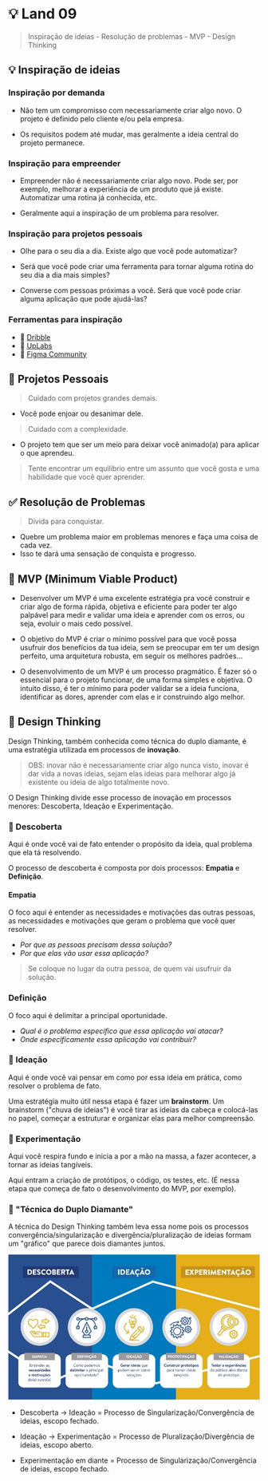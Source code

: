 # 💡 Land 09

> Inspiração de ideias - Resolução de problemas - MVP - Design Thinking

## 💡 Inspiração de ideias

### Inspiração por demanda

- Não tem um compromisso com necessariamente criar algo novo. O projeto é definido pelo cliente e/ou pela empresa.

- Os requisitos podem até mudar, mas geralmente a ideia central do projeto permanece.

### Inspiração para empreender

- Empreender não é necessariamente criar algo novo. Pode ser, por exemplo, melhorar a experiência de um produto que já existe. Automatizar uma rotina já conhecida, etc.

- Geralmente aqui a inspiração de um problema para resolver.

### Inspiração para projetos pessoais

- Olhe para o seu dia a dia. Existe algo que você pode automatizar?

- Será que você pode criar uma ferramenta para tornar alguma rotina do seu dia a dia mais simples?

- Converse com pessoas próximas a você. Será que você pode criar alguma aplicação que pode ajudá-las?

### Ferramentas para inspiração

- 📌 [Dribble](https://dribbble.com/)
- 📌 [UpLabs](https://www.uplabs.com/)
- 📌 [Figma Community](https://www.figma.com/community)

## 🎯 Projetos Pessoais

> Cuidado com projetos grandes demais.

- Você pode enjoar ou desanimar dele.

> Cuidado com a complexidade.

- O projeto tem que ser um meio para deixar você animado(a) para aplicar o que aprendeu.

> Tente encontrar um equilíbrio entre um assunto que você gosta e uma habilidade que você quer aprender.

## ✅ Resolução de Problemas

> Divida para conquistar.

- Quebre um problema maior em problemas menores e faça uma coisa de cada vez.
- Isso te dará uma sensação de conquista e progresso.

## 🤏 MVP (Minimum Viable Product)

- Desenvolver um MVP é uma excelente estratégia pra você construir e criar algo de forma rápida, objetiva e eficiente para poder ter algo palpável para medir e validar uma ideia e aprender com os erros, ou seja, evoluir o mais cedo possível.

- O objetivo do MVP é criar o mínimo possível para que você possa usufruir dos benefícios da tua ideia, sem se preocupar em ter um design perfeito, uma arquitetura robusta, em seguir os melhores padrões...

- O desenvolvimento de um MVP é um processo pragmático. É fazer só o essencial para o projeto funcionar, de uma forma simples e objetiva. O intuito disso, é ter o mínimo para poder validar se a ideia funciona, identificar as dores, aprender com elas e ir construindo algo melhor.

## 🧠 Design Thinking

Design Thinking, também conhecida como técnica do duplo diamante, é uma estratégia utilizada em processos de **inovação**.

> OBS: inovar não é necessariamente criar algo nunca visto, inovar é dar vida a novas ideias, sejam elas ideias para melhorar algo já existente ou ideia de algo totalmente novo.

O Design Thinking divide esse processo de inovação em processos menores: Descoberta, Ideação e Experimentação.

### 🧐 Descoberta

Aqui é onde você vai de fato entender o propósito da ideia, qual problema que ela tá resolvendo.

O processo de descoberta é composta por dois processos: **Empatia** e **Definição**.

#### Empatia

O foco aqui é entender as necessidades e motivações das outras pessoas, as necessidades e motivações que geram o problema que você quer resolver.

- _Por que as pessoas precisam dessa solução?_
- _Por que elas vão usar essa aplicação?_

> Se coloque no lugar da outra pessoa, de quem vai usufruir da solução.

### Definição

O foco aqui é delimitar a principal oportunidade.

- _Qual é o problema específico que essa aplicação vai atacar?_
- _Onde especificamente essa aplicação vai contribuir?_

### 🤔 Ideação

Aqui é onde você vai pensar em como por essa ideia em prática, como resolver o problema de fato.

Uma estratégia muito útil nessa etapa é fazer um **brainstorm**. Um brainstorm ("chuva de ideias") é você tirar as ideias da cabeça e colocá-las no papel, começar a estruturar e organizar elas para melhor compreensão.

### 😤 Experimentação

Aqui você respira fundo e inicia a por a mão na massa, a fazer acontecer, a tornar as ideias tangíveis.

Aqui entram a criação de protótipos, o código, os testes, etc. (É nessa etapa que começa de fato o desenvolvimento do MVP, por exemplo).

### 💎 "Técnica do Duplo Diamante"

A técnica do Design Thinking também leva essa nome pois os processos convergência/singularização e divergência/pluralização de ideias formam um "gráfico" que parece dois diamantes juntos.

![Etapas do Design Thinking](./etapas-design-thinking.jpg)

- Descoberta -> Ideação = Processo de Singularização/Convergência de ideias, escopo fechado.

- Ideação -> Experimentação = Processo de Pluralização/Divergência de ideias, escopo aberto.

- Experimentação em diante = Processo de Singularização/Convergência de ideias, escopo fechado.
